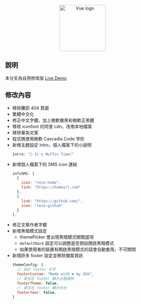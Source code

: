 <p align="center"><a href="https://vuejs.org" target="_blank" rel="noopener noreferrer"><img width="150" src="./images/icon_vuepress_reco.png" alt="Vue logo"></a></p>

## 說明 
本分支為自用修改版 [Live Demo](https://rogeraabbccdd.github.io/blog/)  

## 修改內容
- 移除騰訊 404 頁面
- 繁體中文化
- 修正中文字體，加上微軟雅黑和微軟正黑體
- 移除 iconfont 的阿里 cdn，改用本地檔案
- 移除華為文案
- 程式碼使用微軟 Cascadia Code 字形
- 新增主題設定 intro，個人檔案下的小說明
  ```js
  intro: "🍰 It's Muffin Time!"
  ```
- 新增個人檔案下的 SMS icon 連結
  ```js
  infoSMS: [
    {
      icon: "reco-home",
      link: "https://homeurl.com"
    },
    {
      link: "https://github.com/",
      icon: "reco-github"
    }
  ],
  ```
- 修正文章作者字體
- 新增黑暗模式設定
  - themePicker 會出現黑暗模式開關選項
  - `defaultDark` 設定可以調整是否預設開啟黑暗模式
  - 如果使用者的裝置有開啟黑暗模式的話會自動套用，不可關閉
- 新增許多 footer 設定並移除備案資訊
  ```js
  themeConfig: {
    // 自訂 footer 文字
    footerCustom: "Made with ❤ by XXX",
    // 是否在 footer 顯示主題連結
    footerTheme: false,
    // 是否在 footer 顯示年分
    footerYear: false,
  }
  ```
